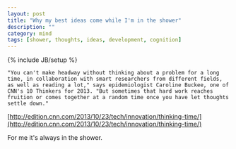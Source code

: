 ```yaml
---
layout: post
title: "Why my best ideas come while I'm in the shower"
description: ""
category: mind 
tags: [shower, thoughts, ideas, development, cognition]
---
```

{% include JB/setup %}

    "You can't make headway without thinking about a problem for a long time, in collaboration with smart researchers from different fields, as well as reading a lot," says epidemiologist Caroline Buckee, one of CNN's 10 Thinkers for 2013. "But sometimes that hard work reaches fruition or comes together at a random time once you have let thoughts settle down."

[http://edition.cnn.com/2013/10/23/tech/innovation/thinking-time/](http://edition.cnn.com/2013/10/23/tech/innovation/thinking-time/)

For me it's always in the shower.
